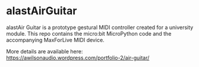 # alastAirGuitar

alastAir Guitar is a prototype gestural MIDI controller created for a university module. This repo contains the micro:bit MicroPython code and the accompanying MaxForLive MIDI device.

More details are available here: https://awilsonaudio.wordpress.com/portfolio-2/air-guitar/
